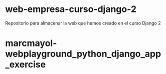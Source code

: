 # web-empresa-curso-django-2
Repositorio para almacenar la web que hemos creado en el curso Django 2
# marcmayol-webplayground_python_django_app_exercise
